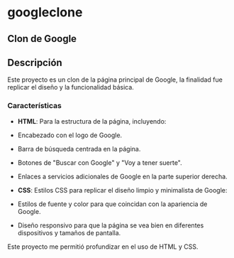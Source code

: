 # googleclone

## Clon de Google

## Descripción

Este proyecto es un clon de la página principal de Google, la finalidad fue replicar el diseño y la funcionalidad básica.

### Características

- **HTML**: Para la estructura de la página, incluyendo:

 - Encabezado con el logo de Google.
 - Barra de búsqueda centrada en la página.
 - Botones de "Buscar con Google" y "Voy a tener suerte".
 - Enlaces a servicios adicionales de Google en la parte superior derecha.

- **CSS**: Estilos CSS para replicar el diseño limpio y minimalista de Google:

 - Estilos de fuente y color para que coincidan con la apariencia de Google.
 - Diseño responsivo para que la página se vea bien en diferentes dispositivos y tamaños de pantalla.

Este proyecto me permitió profundizar en el uso de HTML y CSS.
